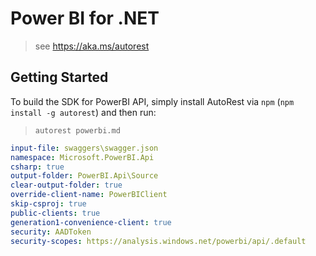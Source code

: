 # Power BI for .NET
> see https://aka.ms/autorest

## Getting Started
To build the SDK for PowerBI API, simply install AutoRest via `npm` (`npm install -g autorest`) and then run:
> `autorest powerbi.md`

``` yaml
input-file: swaggers\swagger.json
namespace: Microsoft.PowerBI.Api
csharp: true
output-folder: PowerBI.Api\Source
clear-output-folder: true
override-client-name: PowerBIClient
skip-csproj: true
public-clients: true
generation1-convenience-client: true
security: AADToken
security-scopes: https://analysis.windows.net/powerbi/api/.default
```
